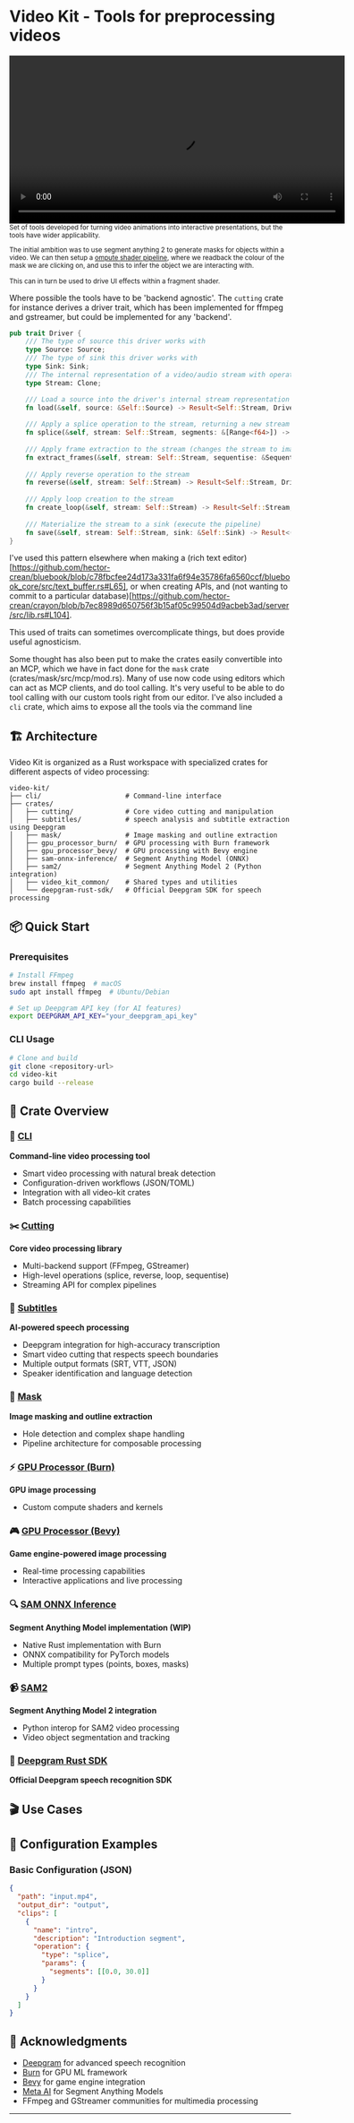 # Video Kit - Tools for preprocessing videos

<video width="600" controls>
  <source src="assets/clickable_video.mp4" type="video/mp4">
  Your browser does not support the video tag.
</video>

<small>
Set of tools developed for turning video animations into interactive presentations, but the tools have wider applicability.

The initial ambition was to use segment anything 2 to generate masks for objects within a video. We can then setup a 
<a href="https://github.com/hector-crean/ran/blob/ab68788e8c4b30dd1ecbcc4dd8289601d0fc3f4a/src/components/webgpu-canvas.tsx#L211">ompute shader pipeline</a>, 
where we readback the colour of the mask we are clicking on, and use this to infer the object we are interacting with. 

This can in turn be used to drive UI effects within a fragment shader. 
</small>

Where possible the tools have to be 'backend agnostic'. The `cutting` crate for instance derives a driver trait, which has been implemented for ffmpeg and gstreamer,
but could be implemented for any 'backend'. 

```rs
pub trait Driver {
    /// The type of source this driver works with
    type Source: Source;
    /// The type of sink this driver works with  
    type Sink: Sink;
    /// The internal representation of a video/audio stream with operations applied
    type Stream: Clone;

    /// Load a source into the driver's internal stream representation
    fn load(&self, source: &Self::Source) -> Result<Self::Stream, DriverError>;
    
    /// Apply a splice operation to the stream, returning a new stream
    fn splice(&self, stream: Self::Stream, segments: &[Range<f64>]) -> Result<Self::Stream, DriverError>;
    
    /// Apply frame extraction to the stream (changes the stream to image sequence)
    fn extract_frames(&self, stream: Self::Stream, sequentise: &Sequentise) -> Result<Self::Stream, DriverError>;
    
    /// Apply reverse operation to the stream
    fn reverse(&self, stream: Self::Stream) -> Result<Self::Stream, DriverError>;
    
    /// Apply loop creation to the stream
    fn create_loop(&self, stream: Self::Stream) -> Result<Self::Stream, DriverError>;
    
    /// Materialize the stream to a sink (execute the pipeline)
    fn save(&self, stream: Self::Stream, sink: &Self::Sink) -> Result<(), DriverError>;
}

```
I've used this pattern elsewhere when making a (rich text editor)[https://github.com/hector-crean/bluebook/blob/c78fbcfee24d173a331fa6f94e35786fa6560ccf/bluebook_core/src/text_buffer.rs#L65], or
when creating APIs, and (not wanting to commit to a particular database)[https://github.com/hector-crean/crayon/blob/b7ec8989d650756f3b15af05c99504d9acbeb3ad/server/src/lib.rs#L104]. 

This used of traits can sometimes overcomplicate things, but does provide useful agnosticism.

Some thought has also been put to make the crates easily convertible into an MCP, which we have in fact done for the `mask` crate (crates/mask/src/mcp/mod.rs). Many of use now code using editors which can act as MCP
clients, and do tool calling. It's very useful to be able to do tool calling with our custom tools right from our editor. I've also included a `cli` crate, which aims to expose all the tools via the command line





## 🏗️ Architecture

Video Kit is organized as a Rust workspace with specialized crates for different aspects of video processing:

```
video-kit/
├── cli/                     # Command-line interface
├── crates/
│   ├── cutting/             # Core video cutting and manipulation
│   ├── subtitles/           # speech analysis and subtitle extraction using Deepgram
│   ├── mask/                # Image masking and outline extraction
│   ├── gpu_processor_burn/  # GPU processing with Burn framework
│   ├── gpu_processor_bevy/  # GPU processing with Bevy engine
│   ├── sam-onnx-inference/  # Segment Anything Model (ONNX)
│   ├── sam2/                # Segment Anything Model 2 (Python integration)
│   ├── video_kit_common/    # Shared types and utilities
│   └── deepgram-rust-sdk/   # Official Deepgram SDK for speech processing
```

## 📦 Quick Start

### Prerequisites

```bash
# Install FFmpeg
brew install ffmpeg  # macOS
sudo apt install ffmpeg  # Ubuntu/Debian

# Set up Deepgram API key (for AI features)
export DEEPGRAM_API_KEY="your_deepgram_api_key"
```

### CLI Usage

```bash
# Clone and build
git clone <repository-url>
cd video-kit
cargo build --release
```



## 🎯 Crate Overview

### 🔧 [CLI](cli/README.md)
**Command-line video processing tool**
- Smart video processing with natural break detection
- Configuration-driven workflows (JSON/TOML)
- Integration with all video-kit crates
- Batch processing capabilities

### ✂️ [Cutting](crates/cutting/readme.md)
**Core video processing library**
- Multi-backend support (FFmpeg, GStreamer)
- High-level operations (splice, reverse, loop, sequentise)
- Streaming API for complex pipelines

### 🧠 [Subtitles](crates/subtitles/README.md)
**AI-powered speech processing**
- Deepgram integration for high-accuracy transcription
- Smart video cutting that respects speech boundaries
- Multiple output formats (SRT, VTT, JSON)
- Speaker identification and language detection

### 🎨 [Mask](crates/mask/README.md)
**Image masking and outline extraction**
- Hole detection and complex shape handling
- Pipeline architecture for composable processing

### ⚡ [GPU Processor (Burn)](crates/gpu_processor_burn/README.md)
**GPU image processing**
- Custom compute shaders and kernels

### 🎮 [GPU Processor (Bevy)](crates/gpu_processor_bevy/README.md)
**Game engine-powered image processing**
- Real-time processing capabilities
- Interactive applications and live processing

### 🔍 [SAM ONNX Inference](crates/sam-onnx-inference/README.md)
**Segment Anything Model implementation (WIP)**
- Native Rust implementation with Burn
- ONNX compatibility for PyTorch models
- Multiple prompt types (points, boxes, masks)

### 📹 [SAM2](crates/sam2/README.md)
**Segment Anything Model 2 integration**
- Python interop for SAM2 video processing
- Video object segmentation and tracking

### 🎤 [Deepgram Rust SDK](crates/deepgram-rust-sdk/README.md)
**Official Deepgram speech recognition SDK**


## 🎬 Use Cases

## 🔧 Configuration Examples

### Basic Configuration (JSON)
```json
{
  "path": "input.mp4",
  "output_dir": "output",
  "clips": [
    {
      "name": "intro",
      "description": "Introduction segment",
      "operation": {
        "type": "splice",
        "params": {
          "segments": [[0.0, 30.0]]
        }
      }
    }
  ]
}
```



## 🙏 Acknowledgments

- [Deepgram](https://deepgram.com) for advanced speech recognition
- [Burn](https://github.com/tracel-ai/burn) for GPU ML framework
- [Bevy](https://bevyengine.org) for game engine integration
- [Meta AI](https://ai.meta.com) for Segment Anything Models
- FFmpeg and GStreamer communities for multimedia processing

---

